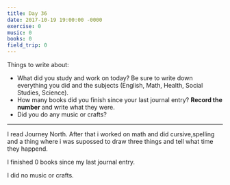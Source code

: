 ```yaml
---
title: Day 36
date: 2017-10-19 19:00:00 -0000
exercise: 0
music: 0
books: 0
field_trip: 0
---
```

Things to write about:

* What did you study and work on today? Be sure to write down everything you did and the subjects (English, Math, Health, Social Studies, Science).
* How many books did you finish since your last journal entry? **Record the number** and write what they were.
* Did you do any music or crafts?

***

I read  Journey North. After that i worked on math and did cursive,spelling and a thing where i was supossed to draw three things and tell what time they happend.

I finished 0 books since my last journal entry.

I did no music or crafts.
